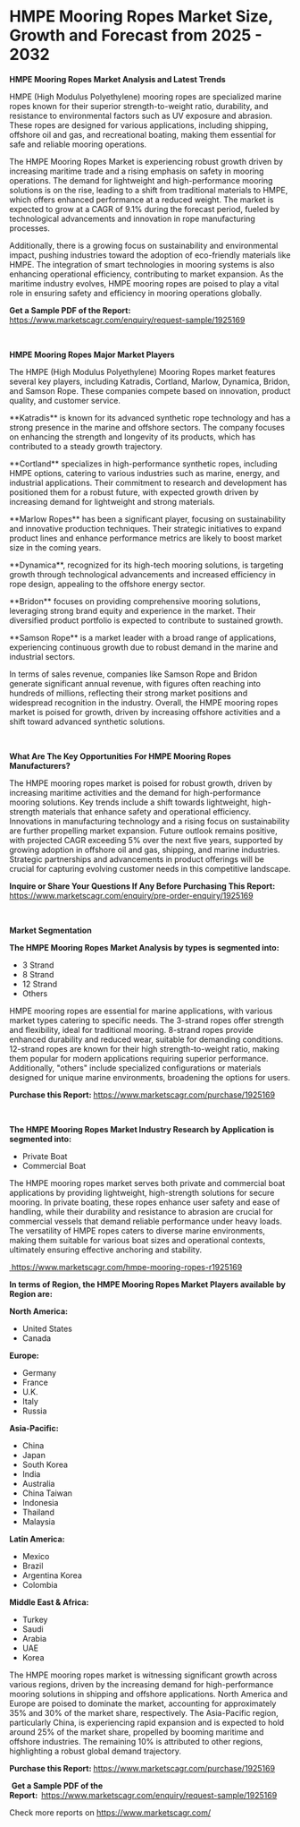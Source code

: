 <p><h1>HMPE Mooring Ropes Market Size, Growth and Forecast from 2025 - 2032</h1></p><p><strong>HMPE Mooring Ropes Market Analysis and Latest Trends</strong></p>
<p><p>HMPE (High Modulus Polyethylene) mooring ropes are specialized marine ropes known for their superior strength-to-weight ratio, durability, and resistance to environmental factors such as UV exposure and abrasion. These ropes are designed for various applications, including shipping, offshore oil and gas, and recreational boating, making them essential for safe and reliable mooring operations.</p><p>The HMPE Mooring Ropes Market is experiencing robust growth driven by increasing maritime trade and a rising emphasis on safety in mooring operations. The demand for lightweight and high-performance mooring solutions is on the rise, leading to a shift from traditional materials to HMPE, which offers enhanced performance at a reduced weight. The market is expected to grow at a CAGR of 9.1% during the forecast period, fueled by technological advancements and innovation in rope manufacturing processes.</p><p>Additionally, there is a growing focus on sustainability and environmental impact, pushing industries toward the adoption of eco-friendly materials like HMPE. The integration of smart technologies in mooring systems is also enhancing operational efficiency, contributing to market expansion. As the maritime industry evolves, HMPE mooring ropes are poised to play a vital role in ensuring safety and efficiency in mooring operations globally.</p></p>
<p><strong>Get a Sample PDF of the Report:&nbsp;</strong> <a href="https://www.marketscagr.com/enquiry/request-sample/1925169?utm_campaign=2452&utm_medium=2&utm_source=Github&utm_content=ia&utm_term=28032025&utm_id=hmpe-mooring-ropes">https://www.marketscagr.com/enquiry/request-sample/1925169</a></p>
<p>&nbsp;</p>
<p><strong>HMPE Mooring Ropes Major Market Players</strong></p>
<p><p>The HMPE (High Modulus Polyethylene) Mooring Ropes market features several key players, including Katradis, Cortland, Marlow, Dynamica, Bridon, and Samson Rope. These companies compete based on innovation, product quality, and customer service.</p><p>**Katradis** is known for its advanced synthetic rope technology and has a strong presence in the marine and offshore sectors. The company focuses on enhancing the strength and longevity of its products, which has contributed to a steady growth trajectory. </p><p>**Cortland** specializes in high-performance synthetic ropes, including HMPE options, catering to various industries such as marine, energy, and industrial applications. Their commitment to research and development has positioned them for a robust future, with expected growth driven by increasing demand for lightweight and strong materials.</p><p>**Marlow Ropes** has been a significant player, focusing on sustainability and innovative production techniques. Their strategic initiatives to expand product lines and enhance performance metrics are likely to boost market size in the coming years. </p><p>**Dynamica**, recognized for its high-tech mooring solutions, is targeting growth through technological advancements and increased efficiency in rope design, appealing to the offshore energy sector.</p><p>**Bridon** focuses on providing comprehensive mooring solutions, leveraging strong brand equity and experience in the market. Their diversified product portfolio is expected to contribute to sustained growth.</p><p>**Samson Rope** is a market leader with a broad range of applications, experiencing continuous growth due to robust demand in the marine and industrial sectors.</p><p>In terms of sales revenue, companies like Samson Rope and Bridon generate significant annual revenue, with figures often reaching into hundreds of millions, reflecting their strong market positions and widespread recognition in the industry. Overall, the HMPE mooring ropes market is poised for growth, driven by increasing offshore activities and a shift toward advanced synthetic solutions.</p></p>
<p>&nbsp;</p>
<p><strong>What Are The Key Opportunities For HMPE Mooring Ropes Manufacturers?</strong></p>
<p><p>The HMPE mooring ropes market is poised for robust growth, driven by increasing maritime activities and the demand for high-performance mooring solutions. Key trends include a shift towards lightweight, high-strength materials that enhance safety and operational efficiency. Innovations in manufacturing technology and a rising focus on sustainability are further propelling market expansion. Future outlook remains positive, with projected CAGR exceeding 5% over the next five years, supported by growing adoption in offshore oil and gas, shipping, and marine industries. Strategic partnerships and advancements in product offerings will be crucial for capturing evolving customer needs in this competitive landscape.</p></p>
<p><strong>Inquire or Share Your Questions If Any Before Purchasing This Report:</strong> <a href="https://www.marketscagr.com/enquiry/pre-order-enquiry/1925169?utm_campaign=2452&utm_medium=2&utm_source=Github&utm_content=ia&utm_term=28032025&utm_id=hmpe-mooring-ropes">https://www.marketscagr.com/enquiry/pre-order-enquiry/1925169</a></p>
<p>&nbsp;</p>
<p><strong>Market Segmentation</strong></p>
<p><strong>The HMPE Mooring Ropes Market Analysis by types is segmented into:</strong></p>
<p><ul><li>3 Strand</li><li>8 Strand</li><li>12 Strand</li><li>Others</li></ul></p>
<p><p>HMPE mooring ropes are essential for marine applications, with various market types catering to specific needs. The 3-strand ropes offer strength and flexibility, ideal for traditional mooring. 8-strand ropes provide enhanced durability and reduced wear, suitable for demanding conditions. 12-strand ropes are known for their high strength-to-weight ratio, making them popular for modern applications requiring superior performance. Additionally, "others" include specialized configurations or materials designed for unique marine environments, broadening the options for users.</p></p>
<p><strong>Purchase this Report:&nbsp;</strong><a href="https://www.marketscagr.com/purchase/1925169?utm_campaign=2452&utm_medium=2&utm_source=Github&utm_content=ia&utm_term=28032025&utm_id=hmpe-mooring-ropes">https://www.marketscagr.com/purchase/1925169</a></p>
<p>&nbsp;</p>
<p><strong>The HMPE Mooring Ropes Market Industry Research by Application is segmented into:</strong></p>
<p><ul><li>Private Boat</li><li>Commercial Boat</li></ul></p>
<p><p>The HMPE mooring ropes market serves both private and commercial boat applications by providing lightweight, high-strength solutions for secure mooring. In private boating, these ropes enhance user safety and ease of handling, while their durability and resistance to abrasion are crucial for commercial vessels that demand reliable performance under heavy loads. The versatility of HMPE ropes caters to diverse marine environments, making them suitable for various boat sizes and operational contexts, ultimately ensuring effective anchoring and stability.</p></p>
<p><a href="https://www.marketscagr.com/hmpe-mooring-ropes-r1925169?utm_campaign=2452&utm_medium=2&utm_source=Github&utm_content=ia&utm_term=28032025&utm_id=hmpe-mooring-ropes">&nbsp;https://www.marketscagr.com/hmpe-mooring-ropes-r1925169</a></p>
<p><strong>In terms of Region, the HMPE Mooring Ropes Market Players available by Region are:</strong></p>
<p>
    <p> <strong> North America: </strong>
        <ul>
            <li>United States</li>
            <li>Canada</li>
        </ul>
        </p> 
    <p> <strong> Europe: </strong>
        <ul>
            <li>Germany</li>
            <li>France</li>
            <li>U.K.</li>
            <li>Italy</li>
            <li>Russia</li>
        </ul>
        </p> 
    <p> <strong> Asia-Pacific: </strong>
        <ul>
            <li>China</li>
            <li>Japan</li>
            <li>South Korea</li>
            <li>India</li>
            <li>Australia</li>
            <li>China Taiwan</li>
            <li>Indonesia</li>
            <li>Thailand</li>
            <li>Malaysia</li>
        </ul>
        </p> 
    <p> <strong> Latin America: </strong>
        <ul>
            <li>Mexico</li>
            <li>Brazil</li>
            <li>Argentina Korea</li>
            <li>Colombia</li>
        </ul>
        </p> 
    <p> <strong> Middle East & Africa: </strong>
        <ul>
            <li>Turkey</li>
            <li>Saudi</li>
            <li>Arabia</li>
            <li>UAE</li>
            <li>Korea</li>
        </ul>
    </p>
    </p>
<p><p>The HMPE mooring ropes market is witnessing significant growth across various regions, driven by the increasing demand for high-performance mooring solutions in shipping and offshore applications. North America and Europe are poised to dominate the market, accounting for approximately 35% and 30% of the market share, respectively. The Asia-Pacific region, particularly China, is experiencing rapid expansion and is expected to hold around 25% of the market share, propelled by booming maritime and offshore industries. The remaining 10% is attributed to other regions, highlighting a robust global demand trajectory.</p></p>
<p><strong>Purchase this Report: </strong><a href="https://www.marketscagr.com/purchase/1925169?utm_campaign=2452&utm_medium=2&utm_source=Github&utm_content=ia&utm_term=28032025&utm_id=hmpe-mooring-ropes">https://www.marketscagr.com/purchase/1925169</a></p>
<p>&nbsp;<strong>Get a Sample PDF of the Report:&nbsp;&nbsp;</strong><a href="https://www.marketscagr.com/enquiry/request-sample/1925169?utm_campaign=2452&utm_medium=2&utm_source=Github&utm_content=ia&utm_term=28032025&utm_id=hmpe-mooring-ropes">https://www.marketscagr.com/enquiry/request-sample/1925169</a></p>
<p><strong></strong></p>
<p>Check more reports on <a href="https://www.marketscagr.com/?utm_campaign=2452&utm_medium=2&utm_source=Github&utm_content=ia&utm_term=28032025&utm_id=hmpe-mooring-ropes">https://www.marketscagr.com/</a></p>